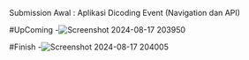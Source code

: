 Submission Awal : Aplikasi Dicoding Event (Navigation dan API)

#UpComing
-![Screenshot 2024-08-17 203950](https://github.com/user-attachments/assets/ffdd1274-73a7-481d-8521-522fac3a174b)

#Finish 
-![Screenshot 2024-08-17 204005](https://github.com/user-attachments/assets/04ca0a1e-699a-4dff-ada8-f100b6548cc7)





